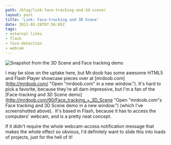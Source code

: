 ```yaml
---
path: /blog/link-face-tracking-and-3d-scene/
layout: post
title: 'Link: Face-tracking and 3D Scene'
date: 2011-03-28T07:56:05Z
tags:
- external-links
- flash
- face-detection
- webcam
---
```


![Snapshot from the 3D Scene and Face tracking demo](/content/images/2011/03/mrdoob.png "Snapshot from the 3D Scene and Face tracking demo")

I may be slow on the uptake here, but Mr.doob has some awesome HTML5 and Flash Player showcase pieces over at [mrdoob.com](http://mrdoob.com/ "Open "mrdoob.com" in a new window."). It's hard to pick a favorite, because they're all darn impressive, but I'm a fan of the [Face-tracking and 3D Scene demo](http://mrdoob.com/90/Face_tracking_+_3D_Scene "Open "mrdoob.com"s Face tracking and 3D Scene demo in a new window.") (which I've screenshotted above).  It's based in Flash, because it has to access the computers' webcam, and is a pretty neat concept.

If it didn't require the whole webcam-access notification message that makes the whole effect so obvious, I'd definitely want to slide this into loads of projects, just for the hell of it!
